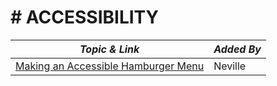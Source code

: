 # # ACCESSIBILITY

| **_Topic & Link_** | **_Added By_** |
| -------- | -------- |
|[Making an Accessible Hamburger Menu](http://www.ashleysheridan.co.uk/blog/Making+an+Accessible+Hamburger+Menu#improving-for-screen-reader)|Neville
